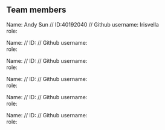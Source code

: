 ## Team members
Name: Andy Sun // ID:40192040 // Github username: Irisvella <br/>
role: <br/>

Name: // ID: // Github username: <br/>
role: <br/>

Name: // ID: // Github username: <br/>
role: <br/>

Name: // ID: // Github username: <br/>
role: <br/>

Name: // ID: // Github username: <br/>
role: <br/>

Name: // ID: // Github username: <br/>
role: <br/>

##

